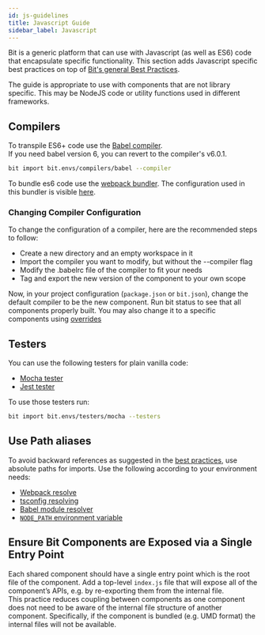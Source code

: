 ```yaml
---
id: js-guidelines
title: Javascript Guide
sidebar_label: Javascript
---
```


Bit is a generic platform that can use with Javascript (as well as ES6) code that encapsulate specific functionality. This section adds Javascript specific best practices on top of [Bit's general Best Practices](/docs/best-practices.html).

The guide is appropriate to use with components that are not library specific. This may be NodeJS code or utility functions used in different frameworks.

## Compilers

To transpile ES6+ code use the [Babel compiler](https://bit.dev/bit/envs/compilers/babel).  
If you need babel version 6, you can revert to the compiler's v6.0.1.  

```bash
bit import bit.envs/compilers/babel --compiler
```

To bundle es6 code use the [webpack bundler](https://bit.dev/bit/envs/bundlers/webpack). The configuration used in this bundler is visible [here](https://bit.dev/bit/envs/bundlers/webpack/~code#webpack.config.js).

### Changing Compiler Configuration

To change the configuration of a compiler, here are the recommended steps to follow:

- Create a new directory and an empty workspace in it
- Import the compiler you want to modify, but without the --compiler flag
- Modify the .babelrc file of the compiler to fit your needs
- Tag and export the new version of the component to your own scope

Now, in your project configuration (`package.json` or `bit.json`), change the default compiler to be the new component.
Run bit status to see that all components properly built. You may also change it to a specific components using [overrides](/docs/overrides)

## Testers

You can use the following testers for plain vanilla code:  

- [Mocha tester](https://bit.dev/bit/envs/testers/mocha)
- [Jest tester](https://bit.dev/bit/envs/testers/jest)

To use those testers run:  

```bash
bit import bit.envs/testers/mocha --testers
```

## Use Path aliases

To avoid backward references as suggested in the [best practices](/docs/best-practices.html#prefer-absolute-paths-and-paths-aliases), use absolute paths for imports. Use the following according to your environment needs: 

- [Webpack resolve](https://webpack.js.org/configuration/resolve/)
- [tsconfig resolving](https://www.typescriptlang.org/docs/handbook/module-resolution.html)
- [Babel module resolver](https://github.com/tleunen/babel-plugin-module-resolver)
- [`NODE_PATH` environment variable](https://nodejs.org/api/modules.html#modules_loading_from_the_global_folders)

## Ensure Bit Components are Exposed via a Single Entry Point

Each shared component should have a single entry point which is the root file of the component. Add a top-level `index.js` file that will expose all of the component’s APIs, e.g. by re-exporting them from the internal file.  
This practice reduces coupling between components as one component does not need to be aware of the internal file structure of another component. Specifically, if the component is bundled (e.g. UMD format) the internal files will not be available.  
